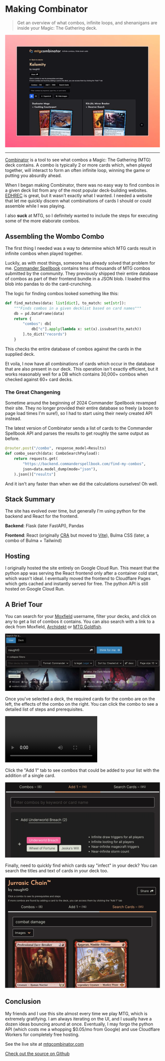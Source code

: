 # Making Combinator

> Get an overview of what combos, infinite loops, and shenanigans are inside your Magic: The Gathering deck.

![](/combinator.webp)

---

[Combinator](https://mtgcombinator.com) is a tool to see what combos a Magic: The Gathering (MTG) deck contains. A combo is typically 2 or more cards which, when played together, will interact to form an often infinite loop, winning the game or putting you absurdly ahead.

When I began making Combinator, there was no easy way to find combos in a given deck list from any of the most popular deck-building websites. [EDHREC](https://edhrec.com/) is great, but it wasn't exactly what I wanted. I needed a website that let me quickly discern what combinations of cards I should or could assemble while I was playing.

I also **suck** at MTG, so I definitely wanted to include the steps for executing some of the more elaborate combos.

## Assembling the Wombo Combo

The first thing I needed was a way to determine which MTG cards result in infinite combos when played together.

Luckily, as with most things, someone has already solved that problem for me. [Commander Spellbook](https://commanderspellbook.com/) contains tens of thousands of MTG combos submitted by the community. They previously shipped their entire database of combos as part of their frontend bundle in a JSON blob. I loaded this blob into pandas to do the card-crunching.

The logic for finding combos looked something like this:

```py
def find_matches(data: list[dict], to_match: set[str]):
    """Finds combos in a given decklist based on card names"""
    db = pd.DataFrame(data)
    return {
        "combos": db[
            db["c"].apply(lambda x: set(x).issubset(to_match))
        ].to_dict("records")
    }
```

This checks the entire database of combos against the cards in the supplied deck.

Et voila, I now have all combinations of cards which occur in the database that are also present in our deck. This operation isn't exactly efficient, but it works reasonably well for a DB which contains 30,000+ combos when checked against 60+ card decks.

### The Great Changening

Sometime around the beginning of 2024 Commander Spellbook revamped their site. They no longer provided their entire database so freely (a boon to page load times I'm sure!), so I had to start using their newly created API instead.

The latest version of Combinator sends a list of cards to the Commander Spellbook API and parses the results to get roughly the same output as before.

```py
@router.post("/combo", response_model=Results)
def combo_search(data: ComboSearchPayload):
    return requests.get(
        "https://backend.commanderspellbook.com/find-my-combos",
        json=data.model_dump(mode="json"),
    ).json()["results"]
```

And it isn't any faster than when we did the calculations ourselves! Oh well.


## Stack Summary

The site has evolved over time, but generally I'm using python for the backend and React for the frontend.

**Backend**: Flask (later FastAPI), Pandas

**Frontend**: React (originally [CRA](https://create-react-app.dev/) but moved to [Vite](https://vitejs.dev/)), Bulma CSS (later, a combo of Bulma + Tailwind)

## Hosting

I originally hosted the site entirely on Google Cloud Run. This meant that the python app was serving the React frontend only after a container cold start, which wasn't ideal. I eventually moved the frontend to Cloudflare Pages which gets cached and instantly served for free. The python API is still hosted on Google Cloud Run.


## A Brief Tour

You can search for your [Moxfield](https://moxfield.com) username, filter your decks, and click on any to get a list of combos it contains. You can also search with a link to a deck from Moxfield, [Archidekt](https://archidekt.com) or [MTG Goldfish](https://www.mtggoldfish.com/).

![](/combinator-user-search.webp)

Once you've selected a deck, the required cards for the combo are on the left, the effects of the combo on the right. You can click the combo to see a detailed list of steps and prerequisites.

<video controls>
  <source src="/combinator.mp4" type="video/mp4">
</video>

Click the "Add 1" tab to see combos that could be added to your list with the addition of a single card.

![](/combinator-add-one.webp)

Finally, need to quickly find which cards say "infect" in your deck? You can search the titles and text of cards in your deck too.

![](/combinator-search.webp)

## Conclusion

My friends and I use this site almost every time we play MTG, which is extremely gratifying. I am always iterating on the UI, and I usually have a dozen ideas bouncing around at once. Eventually, I may forgo the python API (which costs me a whopping $0.05/mo from Google) and use Cloudflare Workers for completely free hosting.

See the live site at [mtgcombinator.com](https://mtgcombinator.com)

[Check out the source on Github](https://github.com/naught0/combinator)
